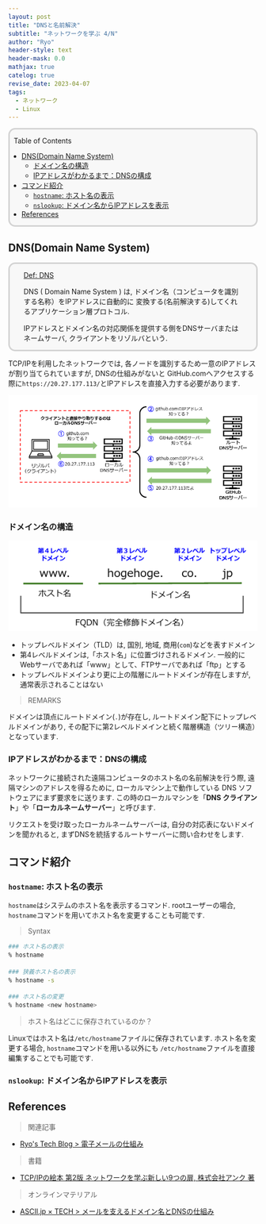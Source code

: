```yaml
---
layout: post
title: "DNSと名前解決"
subtitle: "ネットワークを学ぶ 4/N"
author: "Ryo"
header-style: text
header-mask: 0.0
mathjax: true
catelog: true
revise_date: 2023-04-07
tags:
  - ネットワーク
  - Linux
---
```



<div style='border-radius: 1em; border-style:solid; border-color:#D3D3D3; background-color:#F8F8F8'>
<p class="h4">&nbsp;&nbsp;Table of Contents</p>
<!-- START doctoc generated TOC please keep comment here to allow auto update -->
<!-- DON'T EDIT THIS SECTION, INSTEAD RE-RUN doctoc TO UPDATE -->

- [DNS(Domain Name System)](#dnsdomain-name-system)
  - [ドメイン名の構造](#%E3%83%89%E3%83%A1%E3%82%A4%E3%83%B3%E5%90%8D%E3%81%AE%E6%A7%8B%E9%80%A0)
  - [IPアドレスがわかるまで：DNSの構成](#ip%E3%82%A2%E3%83%89%E3%83%AC%E3%82%B9%E3%81%8C%E3%82%8F%E3%81%8B%E3%82%8B%E3%81%BE%E3%81%A7dns%E3%81%AE%E6%A7%8B%E6%88%90)
- [コマンド紹介](#%E3%82%B3%E3%83%9E%E3%83%B3%E3%83%89%E7%B4%B9%E4%BB%8B)
  - [`hostname`: ホスト名の表示](#hostname-%E3%83%9B%E3%82%B9%E3%83%88%E5%90%8D%E3%81%AE%E8%A1%A8%E7%A4%BA)
  - [`nslookup`: ドメイン名からIPアドレスを表示](#nslookup-%E3%83%89%E3%83%A1%E3%82%A4%E3%83%B3%E5%90%8D%E3%81%8B%E3%82%89ip%E3%82%A2%E3%83%89%E3%83%AC%E3%82%B9%E3%82%92%E8%A1%A8%E7%A4%BA)
- [References](#references)

<!-- END doctoc generated TOC please keep comment here to allow auto update -->

</div>

## DNS(Domain Name System)

<div style='padding-left: 2em; padding-right: 2em; border-radius: 1em; border-style:solid; border-color:#D3D3D3; background-color:#F8F8F8'>
<p class="h4"><ins>Def: DNS</ins></p>

DNS ( Domain Name System ) は, ドメイン名（コンピュータを識別する名称）をIPアドレスに自動的に
変換する(名前解決する)してくれるアプリケーション層プロトコル.

IPアドレスとドメイン名の対応関係を提供する側をDNSサーバまたはネームサーバ, クライアントをリゾルバという.

</div>

TCP/IPを利用したネットワークでは, 各ノードを識別するため一意のIPアドレスが割り当てられていますが, DNSの仕組みがないと
GitHub.comへアクセスする際に`https://20.27.177.113/`とIPアドレスを直接入力する必要があります. 

<img src = "https://raw.githubusercontent.com/ryonakimageserver/omorikaizuka/0c9f263e49992f4619907b4ea27ac8f978039e2f/%E6%8A%80%E8%A1%93%E8%80%85%E8%A9%A6%E9%A8%93/20201020-DNS.png">


### ドメイン名の構造

<img src="https://raw.githubusercontent.com/ryonakimageserver/omorikaizuka/2a8632022b4c41c245860379acef43da4216f51e/%E6%8A%80%E8%A1%93%E8%80%85%E8%A9%A6%E9%A8%93/20201020-DNS-domain-structure.png">

- トップレベルドメイン（TLD）は, 国別, 地域, 商用(`com`)などを表すドメイン
- 第4レベルドメインは,「ホスト名」に位置づけされるドメイン. 一般的にWebサーバであれば「www」として、FTPサーバであれば「ftp」とする
- トップレベルドメインより更に上の階層にルートドメインが存在しますが, 通常表示されることはない

> REMARKS

ドメインは頂点にルートドメイン(`.`)が存在し, ルートドメイン配下にトップレベルドメインがあり, その配下に第2レベルドメインと続く階層構造（ツリー構造）となっています.

### IPアドレスがわかるまで：DNSの構成

ネットワークに接続された遠隔コンピュータのホスト名の名前解決を行う際, 遠隔マシンのアドレスを得るために, ローカルマシン上で動作している DNS ソフトウェアにまず要求をに送ります. この時のローカルマシンを「**DNS クライアント**」や「**ローカルネームサーバー**」と呼びます. 

リクエストを受け取ったローカルネームサーバーは, 自分の対応表にないドメインを聞かれると, まずDNSを統括するルートサーバーに問い合わせをします. 


## コマンド紹介
### `hostname`: ホスト名の表示

`hostname`はシステムのホスト名を表示するコマンド.
rootユーザーの場合, `hostname`コマンドを用いてホスト名を変更することも可能です.

> Syntax

```zsh
### ホスト名の表示
% hostname

### 狭義ホスト名の表示
% hostname -s

### ホスト名の変更
% hostname <new hostname>
```

> ホスト名はどこに保存されているのか？

Linuxではホスト名は`/etc/hostname`ファイルに保存されています.
ホスト名を変更する場合, `hostname`コマンドを用いる以外にも `/etc/hostname`ファイルを直接編集することでも可能です.


### `nslookup`: ドメイン名からIPアドレスを表示



## References

> 関連記事

- [Ryo's Tech Blog > 電子メールの仕組み](https://ryonakagami.github.io/2020/10/15/Mail-system-basic/)

> 書籍

- [TCP/IPの絵本 第2版 ネットワークを学ぶ新しい9つの扉, 株式会社アンク 著](https://www.shoeisha.co.jp/book/detail/9784798155159)

> オンラインマテリアル

- [ASCII.jp × TECH > メールを支えるドメイン名とDNSの仕組み](https://ascii.jp/elem/000/000/432/432823/)
